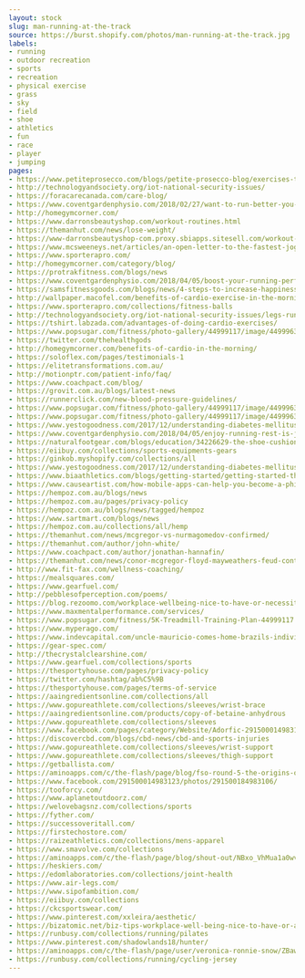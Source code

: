 ```yaml
---
layout: stock
slug: man-running-at-the-track
source: https://burst.shopify.com/photos/man-running-at-the-track.jpg
labels:
- running
- outdoor recreation
- sports
- recreation
- physical exercise
- grass
- sky
- field
- shoe
- athletics
- fun
- race
- player
- jumping
pages:
- https://www.petiteprosecco.com/blogs/petite-prosecco-blog/exercises-to-burn-off-prosecco
- http://technologyandsociety.org/iot-national-security-issues/
- https://foracarecanada.com/care-blog/
- https://www.coventgardenphysio.com/2018/02/27/want-to-run-better-you-need-to-train-your-gluteus-medius/
- http://homegymcorner.com/
- https://www.darronsbeautyshop.com/workout-routines.html
- https://themanhut.com/news/lose-weight/
- https://www-darronsbeautyshop-com.proxy.sbiapps.sitesell.com/workout-routines.html
- https://www.mcsweeneys.net/articles/an-open-letter-to-the-fastest-jogger-at-the-park
- https://www.sporterapro.com/
- http://homegymcorner.com/category/blog/
- https://protrakfitness.com/blogs/news
- https://www.coventgardenphysio.com/2018/04/05/boost-your-running-performance-and-accelerate-recovery-with-sports-massage/
- https://samsfitnessgoods.com/blogs/news/4-steps-to-increase-happiness
- http://wallpaper.macofel.com/benefits-of-cardio-exercise-in-the-morning/
- https://www.sporterapro.com/collections/fitness-balls
- http://technologyandsociety.org/iot-national-security-issues/legs-running-on-track_925x/
- https://tshirt.labzada.com/advantages-of-doing-cardio-exercises/
- https://www.popsugar.com/fitness/photo-gallery/44999117/image/44999638/Week-5
- https://twitter.com/thehealthgods
- http://homegymcorner.com/benefits-of-cardio-in-the-morning/
- https://soloflex.com/pages/testimonials-1
- https://elitetransformations.com.au/
- http://motionptr.com/patient-info/faq/
- https://www.coachpact.com/blog/
- https://grovit.com.au/blogs/latest-news
- https://runnerclick.com/new-blood-pressure-guidelines/
- https://www.popsugar.com/fitness/photo-gallery/44999117/image/44999639/Week-2
- https://www.popsugar.com/fitness/photo-gallery/44999117/image/44999634/Week-8
- https://www.yestogoodness.com/2017/12/understanding-diabetes-mellitus-overview.html?utm_source=feedburner&utm_medium=feed&utm_campaign=Feed:+yestogoodness/dLpl+(Yes+to+Goodness)
- https://www.coventgardenphysio.com/2018/04/05/enjoy-running-rest-is-just-as-important-as-training/
- https://naturalfootgear.com/blogs/education/34226629-the-shoe-cushioning-myth
- https://eiibuy.com/collections/sports-equipments-gears
- https://ginkob.myshopify.com/collections/all
- https://www.yestogoodness.com/2017/12/understanding-diabetes-mellitus-overview.html
- https://www.biaathletics.com/blogs/getting-started/getting-started-the-best-training-routine-split
- https://www.causeartist.com/how-mobile-apps-can-help-you-become-a-philanthropist/
- https://hempoz.com.au/blogs/news
- https://hempoz.com.au/pages/privacy-policy
- https://hempoz.com.au/blogs/news/tagged/hempoz
- https://www.sartmart.com/blogs/news
- https://hempoz.com.au/collections/all/hemp
- https://themanhut.com/news/mcgregor-vs-nurmagomedov-confirmed/
- https://themanhut.com/author/john-white/
- https://www.coachpact.com/author/jonathan-hannafin/
- https://themanhut.com/news/conor-mcgregor-floyd-mayweathers-feud-continues/
- http://www.fit-fax.com/wellness-coaching/
- https://mealsquares.com/
- https://www.gearfuel.com/
- http://pebblesofperception.com/poems/
- https://blog.rezoomo.com/workplace-wellbeing-nice-to-have-or-necessity/
- https://www.maxmentalperformance.com/services/
- https://www.popsugar.com/fitness/5K-Treadmill-Training-Plan-44999117
- https://www.myperago.com/
- https://www.indevcapital.com/uncle-mauricio-comes-home-brazils-individual-investor-returns-real-estate/
- https://gear-spec.com/
- http://thecrystalclearshine.com/
- https://www.gearfuel.com/collections/sports
- https://thesportyhouse.com/pages/privacy-policy
- https://twitter.com/hashtag/ab%C5%9B
- https://thesportyhouse.com/pages/terms-of-service
- https://aaingredientsonline.com/collections/all
- https://www.gopureathlete.com/collections/sleeves/wrist-brace
- https://aaingredientsonline.com/products/copy-of-betaine-anhydrous
- https://www.gopureathlete.com/collections/sleeves
- https://www.facebook.com/pages/category/Website/Adorfic-291500014983123/
- https://discovercbd.com/blogs/cbd-news/cbd-and-sports-injuries
- https://www.gopureathlete.com/collections/sleeves/wrist-support
- https://www.gopureathlete.com/collections/sleeves/thigh-support
- https://getballista.com/
- https://aminoapps.com/c/the-flash/page/blog/fso-round-5-the-origins-of-frost/mj6v_1hkux0EMj64Pzm52ooNGxB5Y3j2
- https://www.facebook.com/291500014983123/photos/291500184983106/
- https://tooforcy.com/
- https://www.aplanetoutdoorz.com/
- https://welovebagsnz.com/collections/sports
- https://fyther.com/
- https://successoveritall.com/
- https://firstechostore.com/
- https://raizeathletics.com/collections/mens-apparel
- https://www.smavolve.com/collections
- https://aminoapps.com/c/the-flash/page/blog/shout-out/NBxo_VhMua1a0wvRRYE2l2YwDpxeJkZkd
- https://heskiers.com/
- https://edomlaboratories.com/collections/joint-health
- https://www.air-legs.com/
- https://www.sipofambition.com/
- https://eiibuy.com/collections
- https://ckcsportswear.com/
- https://www.pinterest.com/xxleira/aesthetic/
- https://bizatomic.net/biz-tips-workplace-well-being-nice-to-have-or-a-necessity/
- https://runbusy.com/collections/running/pilates
- https://www.pinterest.com/shadowlands18/hunter/
- https://aminoapps.com/c/the-flash/page/user/veronica-ronnie-snow/ZBaw_7hnfQvYonl8lo7GXnjaRZmB1g2V8
- https://runbusy.com/collections/running/cycling-jersey
---
```

